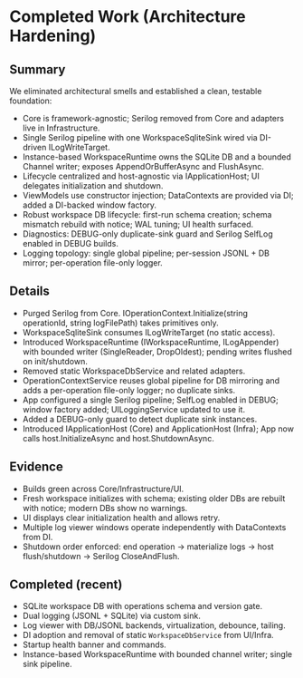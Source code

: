 # Completed Work (Architecture Hardening)

## Summary
We eliminated architectural smells and established a clean, testable foundation:
- Core is framework-agnostic; Serilog removed from Core and adapters live in Infrastructure.
- Single Serilog pipeline with one WorkspaceSqliteSink wired via DI-driven ILogWriteTarget.
- Instance-based WorkspaceRuntime owns the SQLite DB and a bounded Channel<LogWrite> writer; exposes AppendOrBufferAsync and FlushAsync.
- Lifecycle centralized and host-agnostic via IApplicationHost; UI delegates initialization and shutdown.
- ViewModels use constructor injection; DataContexts are provided via DI; added a DI-backed window factory.
- Robust workspace DB lifecycle: first-run schema creation; schema mismatch rebuild with notice; WAL tuning; UI health surfaced.
- Diagnostics: DEBUG-only duplicate-sink guard and Serilog SelfLog enabled in DEBUG builds.
- Logging topology: single global pipeline; per-session JSONL + DB mirror; per-operation file-only logger.

## Details
- Purged Serilog from Core. IOperationContext.Initialize(string operationId, string logFilePath) takes primitives only.
- WorkspaceSqliteSink consumes ILogWriteTarget (no static access).
- Introduced WorkspaceRuntime (IWorkspaceRuntime, ILogAppender) with bounded writer (SingleReader, DropOldest); pending writes flushed on init/shutdown.
- Removed static WorkspaceDbService and related adapters.
- OperationContextService reuses global pipeline for DB mirroring and adds a per-operation file-only logger; no duplicate sinks.
- App configured a single Serilog pipeline; SelfLog enabled in DEBUG; window factory added; UILoggingService updated to use it.
- Added a DEBUG-only guard to detect duplicate sink instances.
- Introduced IApplicationHost (Core) and ApplicationHost (Infra); App now calls host.InitializeAsync and host.ShutdownAsync.

## Evidence
- Builds green across Core/Infrastructure/UI.
- Fresh workspace initializes with schema; existing older DBs are rebuilt with notice; modern DBs show no warnings.
- UI displays clear initialization health and allows retry.
- Multiple log viewer windows operate independently with DataContexts from DI.
- Shutdown order enforced: end operation → materialize logs → host flush/shutdown → Serilog CloseAndFlush.

## Completed (recent)
- SQLite workspace DB with operations schema and version gate.
- Dual logging (JSONL + SQLite) via custom sink.
- Log viewer with DB/JSONL backends, virtualization, debounce, tailing.
- DI adoption and removal of static `WorkspaceDbService` from UI/Infra.
- Startup health banner and commands.
- Instance-based WorkspaceRuntime with bounded channel writer; single sink pipeline.
